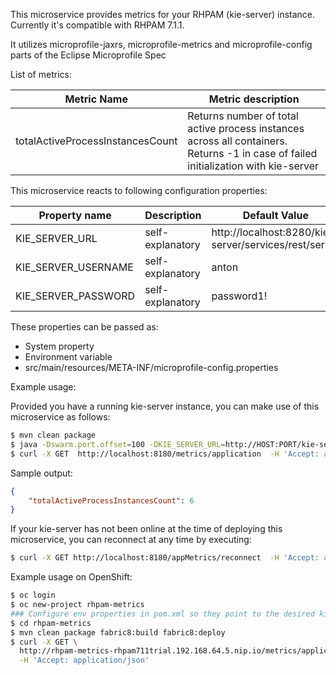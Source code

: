 This microservice provides metrics for your RHPAM (kie-server) instance.
Currently it's compatible with RHPAM 7.1.1.

It utilizes microprofile-jaxrs, microprofile-metrics and microprofile-config parts of the Eclipse Microprofile Spec

List of metrics:

| Metric Name   | Metric description |
| ------------- | ------------- |
| totalActiveProcessInstancesCount  | Returns number of total active process instances across all containers. Returns -1 in case of failed initialization with kie-server  |

This microservice reacts to following configuration properties:

| Property name  | Description  | Default Value
| ------------- | ------------- | ------------- |
| KIE_SERVER_URL | self-explanatory  |http://localhost:8280/kie-server/services/rest/server |
| KIE_SERVER_USERNAME | self-explanatory | anton |   
| KIE_SERVER_PASSWORD | self-explanatory | password1!|

These properties can be passed as:
 - System property
 - Environment variable
 - src/main/resources/META-INF/microprofile-config.properties

Example usage:

Provided you have a running kie-server instance, you can make use of this microservice as follows:

```bash
$ mvn clean package
$ java -Dswarm.port.offset=100 -DKIE_SERVER_URL=http://HOST:PORT/kie-server/services/rest/server -DKIE_SERVER_USERNAME=someUser -DKIE_SERVER_PASSWORD=somePassword! -jar target/rhpam-metrics-thorntail.jar
$ curl -X GET  http://localhost:8180/metrics/application  -H 'Accept: application/json' 
```

Sample output:
```json
{
    "totalActiveProcessInstancesCount": 6
}
```

If your kie-server has not been online at the time of deploying this microservice, you can reconnect at any time by executing:

```bash
$ curl -X GET http://localhost:8180/appMetrics/reconnect  -H 'Accept: application/json' 
```

Example usage on OpenShift:

```bash
$ oc login
$ oc new-project rhpam-metrics
### Configure env properties in pom.xml so they point to the desired kie-server instance
$ cd rhpam-metrics
$ mvn clean package fabric8:build fabric8:deploy
$ curl -X GET \
  http://rhpam-metrics-rhpam711trial.192.168.64.5.nip.io/metrics/application \
  -H 'Accept: application/json'
```
